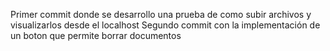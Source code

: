 Primer commit donde se desarrollo una prueba de como subir archivos y visualizarlos desde el localhost
Segundo commit con la implementación de un boton que permite borrar documentos
